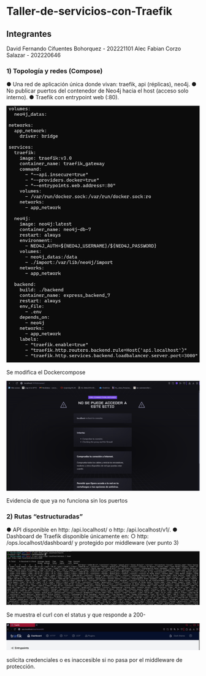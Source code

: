 # Taller-de-servicios-con-Traefik

## Integrantes
David Fernando Cifuentes Bohorquez - 202221101
Alec Fabian Corzo Salazar - 202220646

### 1) Topología y redes (Compose)
● Una red de aplicación única donde vivan: traefik, api (réplicas), neo4j.
● No publicar puertos del contenedor de Neo4j hacia el host (acceso solo
interno).
● Traefik con entrypoint web (:80).

![Imagen 1](imagen1)

Se modifica el Dockercompose



![Imagen 1](imagen2)

Evidencia de que ya no funciona sin los puertos

### 2) Rutas “estructuradas”
● API disponible en http: /api.localhost/ o
http: /api.localhost/v1/.
● Dashboard de Traefik disponible únicamente en:
○ http: /ops.localhost/dashboard/ y protegido por middleware
(ver punto 3)

![Imagen 3](imagen3)

Se muestra el curl con el status y que responde a 200-

![Imagen 4](imagen4)

solicita credenciales o es inaccesible si no pasa por el middleware de protección.


